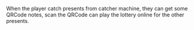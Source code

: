 When the player catch presents from catcher machine,
they can get some QRCode notes,
scan the QRCode can play the lottery online for the other presents.
